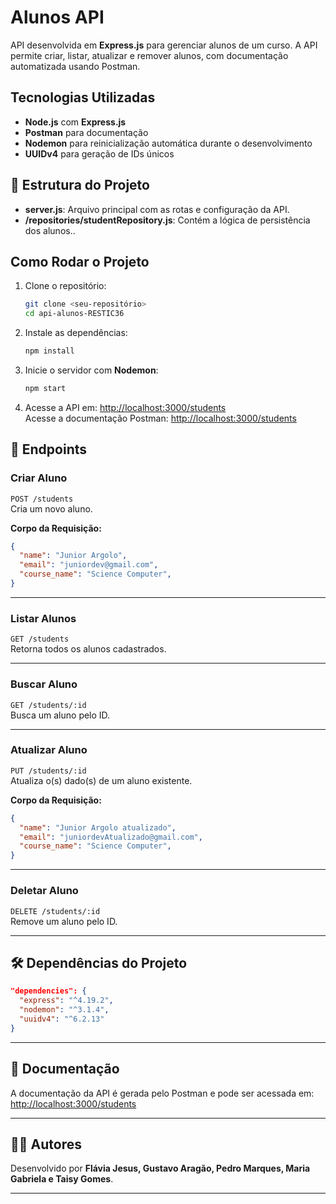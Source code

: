 
# **Alunos API**

API desenvolvida em **Express.js** para gerenciar alunos de um curso. A API permite criar, listar, atualizar e remover alunos, com documentação automatizada usando Postman.

## **Tecnologias Utilizadas**
- **Node.js** com **Express.js**
- **Postman** para documentação
- **Nodemon** para reinicialização automática durante o desenvolvimento
- **UUIDv4** para geração de IDs únicos

## 📂 **Estrutura do Projeto**
- **server.js**: Arquivo principal com as rotas e configuração da API.
- **/repositories/studentRepository.js**: Contém a lógica de persistência dos alunos..

## **Como Rodar o Projeto**
1. Clone o repositório:
   ```bash
   git clone <seu-repositório>
   cd api-alunos-RESTIC36
   ```

2. Instale as dependências:
   ```bash
   npm install
   ```

3. Inicie o servidor com **Nodemon**:
   ```bash
   npm start
   ```

4. Acesse a API em: [http://localhost:3000/students](http://localhost:3000/students)  
   Acesse a documentação Postman: [http://localhost:3000/students](http://localhost:3000/students)

## 📌 **Endpoints**
### **Criar Aluno**
`POST /students`  
Cria um novo aluno.

**Corpo da Requisição:**
```json
{
  "name": "Junior Argolo",
  "email": "juniordev@gmail.com",
  "course_name": "Science Computer",
}
```

---

### **Listar Alunos**
`GET /students`  
Retorna todos os alunos cadastrados.

---

### **Buscar Aluno**
`GET /students/:id`  
Busca um aluno pelo ID.

---

### **Atualizar Aluno**
`PUT /students/:id`  
Atualiza o(s) dado(s) de um aluno existente.

**Corpo da Requisição:**
```json
{
  "name": "Junior Argolo atualizado",
  "email": "juniordevAtualizado@gmail.com",
  "course_name": "Science Computer",
}
```

---

### **Deletar Aluno**
`DELETE /students/:id`  
Remove um aluno pelo ID.

---

## 🛠️ **Dependências do Projeto**
```json
"dependencies": {
  "express": "^4.19.2",
  "nodemon": "^3.1.4",
  "uuidv4": "^6.2.13"
}
```

---

## 📖 **Documentação**
A documentação da API é gerada pelo Postman e pode ser acessada em:  
[http://localhost:3000/students](http://localhost:3000/students)

---

## 👨‍💻 **Autores**
Desenvolvido por **Flávia Jesus, Gustavo Aragão, Pedro Marques, Maria Gabriela e Taisy Gomes**.

---
